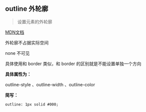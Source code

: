 ## outline 外轮廓

> 设置元素的外轮廓

<a href="https://developer.mozilla.org/zh-CN/docs/Web/CSS/outline" target="_blank">MDN文档</a>

外轮廓不占据实际空间

none 不可见 

具体使用和 border 类似，和 border 的区别就是不能设置单独一个方向



**具体属性为：**

outline-style 、outline-width 、outline-color



**简写：**

`outline: 1px solid #000;`